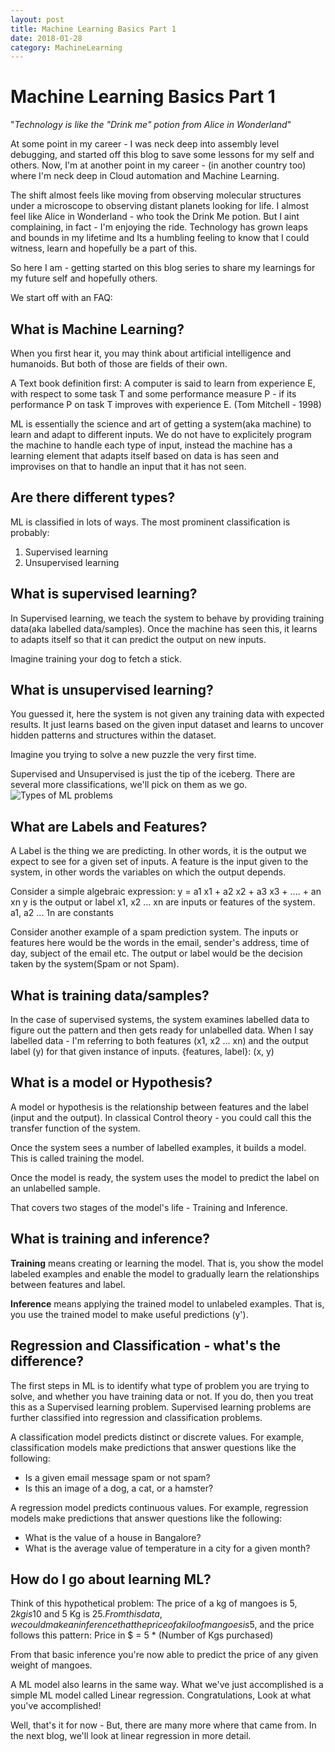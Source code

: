 ```yaml
---
layout: post
title: Machine Learning Basics Part 1
date: 2018-01-28
category: MachineLearning
---
```

# Machine Learning Basics Part 1

"*Technology is like the "Drink me" potion from Alice in Wonderland*"

At some point in my career - I was neck deep into assembly level debugging, and started off this blog to save some lessons for my self and others. Now, I'm at another point in my career - (in another country too) where I'm neck deep in Cloud automation and Machine Learning.

The shift almost feels like moving from observing molecular structures under a microscope to observing distant planets looking for life. I almost feel like Alice in Wonderland - who took the Drink Me potion. But I aint complaining, in fact - I'm enjoying the ride. Technology has grown leaps and bounds in my lifetime and Its a humbling feeling to know that I could witness, learn and hopefully be a part of this.

So here I am - getting started on this blog series to share my learnings for my future self and hopefully others.

We start off with an FAQ:

## What is Machine Learning?

When you first hear it, you may think about artificial intelligence and humanoids. But both of those are fields of their own.

A Text book definition first:
A computer is said to learn from experience E, with respect to some task T and some performance measure P - if its performance P on task T improves with experience E. (Tom Mitchell - 1998)

ML is essentially the science and art of getting a system(aka machine) to learn and adapt to different inputs. We do not have to explicitely program the machine to handle each type of input, instead the machine has a learning element that adapts itself based on data is has seen and improvises on that to handle an input that it has not seen.

## Are there different types?

ML is classified in lots of ways. The most prominent classification is probably:

1. Supervised learning
2. Unsupervised learning

## What is supervised learning?

In Supervised learning, we teach the system to behave by providing training data(aka labelled data/samples). Once the machine has seen this, it learns to adapts itself so that it can predict the output on new inputs. 

Imagine training your dog to fetch a stick.

## What is unsupervised learning?

You guessed it, here the system is not given any training data with expected results. It just learns based on the given input dataset and learns to uncover hidden patterns and structures within the dataset.

Imagine you trying to solve a new puzzle the very first time.

Supervised and Unsupervised is just the tip of the iceberg. There are several more classifications, we'll pick on them as we go.
![Types of ML problems](https://cdn-images-1.medium.com/max/1600/1*ZCeOEBhvEVLmwCh7vr2RVA.png)

## What are Labels and Features?

A Label is the thing we are predicting. In other words, it is the output we expect to see for a given set of inputs.
A feature is the input given to the system, in other words the variables on which the output depends.

Consider a simple algebraic expression:
y = a1 x1 + a2 x2 + a3 x3 + .... + an xn
    y is the output or label
    x1, x2 ... xn are inputs or features of the system.
    a1, a2 ... 1n are constants

Consider another example of a spam prediction system. The inputs or features here would be the words in the email, sender's address, time of day, subject of the email etc. The output or label would be the decision taken by the system(Spam or not Spam).

## What is training data/samples?

In the case of supervised systems, the system examines labelled data to figure out the pattern and then gets ready for unlabelled data. When I say labelled data - I'm referring to both features (x1, x2 ... xn) and the output label (y) for that given instance of inputs.
    {features, label}: (x, y)

## What is a model or Hypothesis?

A model or hypothesis is the relationship between features and the label (input and the output). In classical Control theory - you could call this the transfer function of the system.

Once the system sees a number of labelled examples, it builds a model. This is called training the model.

Once the model is ready, the system uses the model to predict the label on an unlabelled sample.

That covers two stages of the model's life - Training and Inference.

## What is training and inference?

**Training** means creating or learning the model. That is, you show the model labeled examples and enable the model to gradually learn the relationships between features and label.

**Inference** means applying the trained model to unlabeled examples. That is, you use the trained model to make useful predictions (y'). 

## Regression and Classification - what's the difference?

The first steps in ML is to identify what type of problem you are trying to solve, and whether you have training data or not. If you do, then you treat this as a Supervised learning problem. Supervised learning problems are further classified into regression and classification problems.

A classification model predicts distinct or discrete values. For example, classification models make predictions that answer questions like the following:

- Is a given email message spam or not spam?
- Is this an image of a dog, a cat, or a hamster?

A regression model predicts continuous values. For example, regression models make predictions that answer questions like the following:

- What is the value of a house in Bangalore?
- What is the average value of temperature in a city for a given month?

## How do I go about learning ML?

Think of this hypothetical problem:
The price of a kg of mangoes is 5$, 2 kg is 10$ and 5 Kg is 25$. From this data, we could make an inference that the price of a kilo of mangoes is 5$, and the price follows this pattern:
Price in $ = 5 * (Number of Kgs purchased)

From that basic inference you're now able to predict the price of any given weight of mangoes. 

A ML model also learns in the same way. What we've just accomplished is a simple ML model called Linear regression. Congratulations, Look at what you've accomplished!

Well, that's it for now - But, there are many more where that came from. In the next blog, we'll look at linear regression in more detail.
